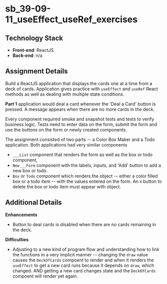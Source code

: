 # sb_39-09-11_useEffect_useRef_exercises
 
## Technology Stack
- **Front-end**: ReactJS
- **Back-end**: n/a

## Assignment Details

Build a ReactJS application that displays the cards one at a time from a deck of cards. Application gives practice with `useEffect` and `useRef` React methods as well as dealing with multiple state conditions. 

**Part 1** application would deal a card whenever the 'Deal a Card' button is pressed. A message appears when there are no more cards in the deck. 

Every component required smoke and snapshot tests and tests to verify business logic. Tests need to enter data on the form, submit the form and use the buttons on the form or newly created components.

The assignment consisted of two parts -- a Color Box Maker and a Todo application. Both applications had very similar components 
- `___List` component that renders the form as well as the box or todo component,
- `New___Form` component with the labels, inputs, and 'Add' button to add a new box or todo.
- `Box` or `Todo` component which renders the object -- either a color filled box or a todo item -- with the values entered on the form. An `X` button to delete the box or todo item must appear with object.


## Additional Details

**Enhancements**
- Button to deal cards is disabled when there are no cards remaining in the deck.

**Difficulties**
- Adjusting to a new kind of program flow and understanding how to link the functions in a very implicit manner -- changing the `draw` value causes the `DeckOfCards` compoent to render and when it renders the `useEffect` to get a new card runs because it depends on `draw`, which changed. AND getting a new card changes state and the `DeckOfCards` compoent will render yet again. 

